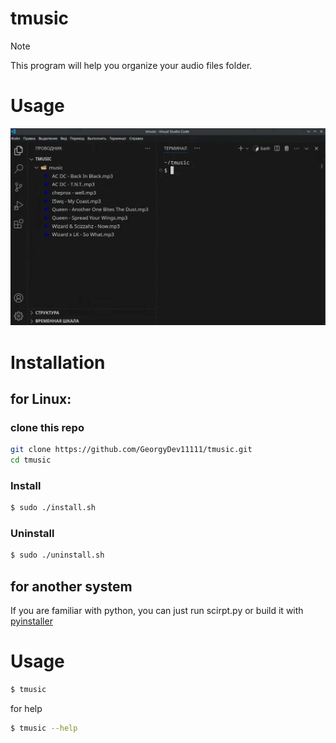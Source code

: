 # tmusic

> [!NOTE]
>
> This program will help you organize your audio files folder.

# Usage

<img src="./docs/info-tmusic.gif">



# Installation

## for Linux:

### clone this repo

``` sh
git clone https://github.com/GeorgyDev11111/tmusic.git
cd tmusic
```

### Install
``` sh
$ sudo ./install.sh
```

### Uninstall

``` sh
$ sudo ./uninstall.sh
```

## for another system

If you are familiar with python, you can just run scirpt.py or build it with [pyinstaller](https://pyinstaller.org)


# Usage

```sh
$ tmusic
```

for help

``` sh
$ tmusic --help
```